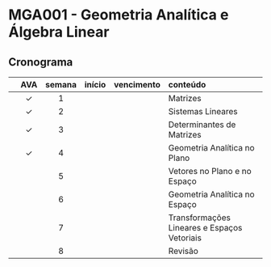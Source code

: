 # MGA001 - Geometria Analítica e Álgebra Linear

## Cronograma

|   | AVA | semana | início | vencimento | conteúdo |
|:---:|:---:|:---:|:---:|:---:|:---|
|  | &check; | 1 |  |  | Matrizes |
|  | &check; | 2 |  |  | Sistemas Lineares |
|  | &check; | 3 |  |  | Determinantes de Matrizes |
|  | &check; | 4 |  |  | Geometria Analítica no Plano |
|  |  | 5 |  |  | Vetores no Plano e no Espaço |
|  |  | 6 |  |  | Geometria Analítica no Espaço |
|  |  | 7 |  |  | Transformações Lineares e Espaços Vetoriais |
|  |  | 8 |  |  | Revisão |